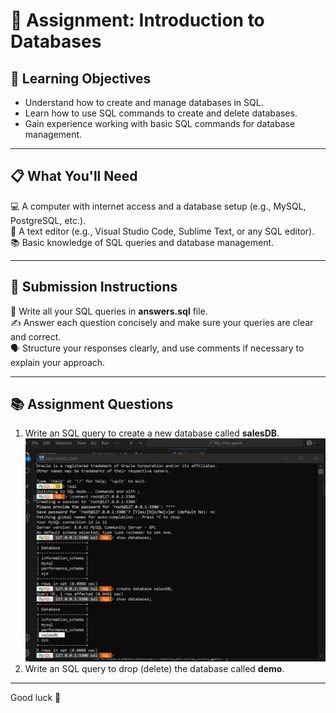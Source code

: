 # 📝 Assignment: Introduction to Databases

## 🎯 Learning Objectives  
- Understand how to create and manage databases in SQL.  
- Learn how to use SQL commands to create and delete databases.  
- Gain experience working with basic SQL commands for database management.

---

## 📋 What You'll Need  
💻 A computer with internet access and a database setup (e.g., MySQL, PostgreSQL, etc.).  
📝 A text editor (e.g., Visual Studio Code, Sublime Text, or any SQL editor).  
📚 Basic knowledge of SQL queries and database management.

---

## 📝 Submission Instructions  
📂 Write all your SQL queries in **answers.sql** file.  
✍️ Answer each question concisely and make sure your queries are clear and correct.  
🗣️ Structure your responses clearly, and use comments if necessary to explain your approach.

---

## 📚 Assignment Questions  
 1. Write an SQL query to create a new database called **salesDB**.
     ![query1](created_salesdb.png) 
 3. Write an SQL query to drop (delete) the database called **demo**.
    

---

Good luck 🚀

